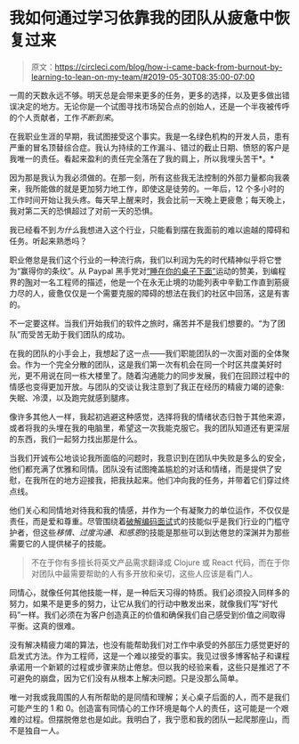 # 我如何通过学习依靠我的团队从疲惫中恢复过来

> 原文：<https://circleci.com/blog/how-i-came-back-from-burnout-by-learning-to-lean-on-my-team/#2019-05-30T08:35:00-07:00>

一周的天数永远不够。明天总是会带来更多的任务，更多的选择，以及更多做出错误决定的地方。无论你是一个试图寻找市场契合点的创始人，还是一个半夜被传呼的个人贡献者，工作*不断到来*。

在我职业生涯的早期，我试图接受这个事实。我是一名绿色机构的开发人员，患有严重的冒名顶替综合症。我认为持续的工作漏斗、错过的截止日期、愤怒的客户是我唯一的责任。看起来盈利的责任完全落在了我的肩上，所以我埋头苦干*。*

因为那是我认为我必须做的。在那一刻，所有这些我无法控制的外部力量都向我袭来，我所能做的就是更加努力地工作，即使这是徒劳的。一年后，12 个多小时的工作时间开始让我头疼。每天早上醒来时，我会比前一天晚上更疲惫；每天晚上，我对第二天的恐惧超过了对前一天的恐惧。

我已经看不到*为什么*我想进入这个行业，只能看到摆在我面前的难以逾越的障碍和任务。听起来熟悉吗？

职业倦怠是我们这个行业的一种流行病，我们以利润为先的时代精神似乎将它誉为“赢得你的条纹”。从 Paypal 黑手党对[“睡在你的桌子下面”](http://fortune.com/2007/11/13/paypal-mafia/)运动的赞美，到编程界的[陶](http://www.mit.edu/~xela/tao.html)对一名工程师的描述，他是一个在永无止境的功能列表中辛勤工作直到筋疲力尽的人，疲惫仅仅是一个需要克服的障碍的想法在我们的社区中回荡，这是有害的。

不一定要这样。当我们开始我们的软件之旅时，痛苦并不是我们想要的。“为了团队”而受苦无助于我们团队的成功。

在我的团队的小手会上，我想起了这一点——我们职能团队的一次面对面的全体聚会。作为一个完全分散的团队，这是我们第一次有机会在同一个时区共度美好时光，更不用说在同一栋大楼里了。随着沟通能力的同步发展，我们在回顾过程中的情感也变得更加开放。与团队的交谈让我注意到了我正在经历的精疲力竭的迹象:失眠、冷漠，以及跑完就感到腿疼。

像许多其他人一样，我起初逃避这种感觉，选择将我的情绪状态归咎于其他来源，或者将我的头埋在我的电脑里，希望这一次我能克服它。我的团队知道还有更深层的东西，我们一起努力找出那是什么。

当我们开诚布公地谈论我所面临的问题时，我意识到在团队中失败是多么的安全，他们都充满了优雅和同情。团队没有试图掩盖尴尬的对话和情绪，而是提供了安慰，在我所在的地方迎接我，把我扶起来。他们冲向我的任务，并带着它们穿过终点线。

他们关心和同情地对待我和我的情感，并作为一个有凝聚力的单位运作，不仅仅是责任，而是爱和尊重。尽管围绕着[破解编码面试](http://www.crackingthecodinginterview.com/)式的技能似乎是我们行业的门槛守护者，但这些*移情、过度沟通、*和*感恩*的技能是那些可以到达倦怠的深渊并为那些需要它的人提供梯子的技能。

> 不在于你有多擅长将英文产品需求翻译成 Clojure 或 React 代码，而在于你对团队中最需要帮助的人有多开放和亲切，这些人应该是看门人。

同情心，就像任何其他技能一样，是一种后天习得的特质。我们必须投入同样多的努力，如果不是更多的努力，让它从我们的行动中散发出来，就像我们写“好代码”一样。我们必须在为客户创造真正的价值和确保我们自己感受到价值之间取得平衡。这真的很难。

没有解决精疲力竭的算法，也没有能帮助我们对工作中承受的外部压力感觉更好的启发式方法。作为工程师，这是一个难以接受的事实。我见过很多博客帖子和课程承诺用一个新颖的过程或步骤来防止倦怠。但以我的经验来看，这些只是推迟了不可避免的崩盘，因为它们没有从根本上解决问题。只是没那么简单。

唯一对我或我周围的人有所帮助的是同情和理解；关心桌子后面的人，而不是我们可能产生的 1 和 0。创造富有同情心的工作环境是每个人的责任，这可能是一个艰难的过程。但摆脱倦怠也是如此。我明白了，我宁愿和我的团队一起爬那座山，而不是独自一人。